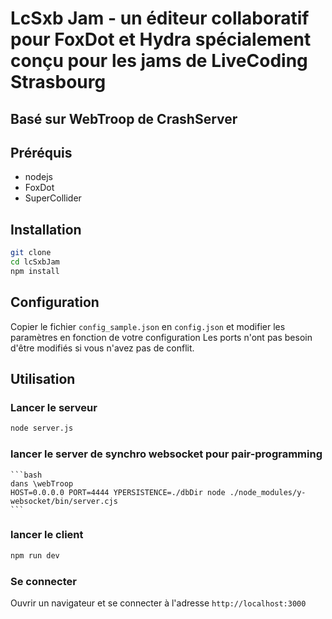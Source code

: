 # LcSxb Jam - un éditeur collaboratif pour FoxDot et Hydra spécialement conçu pour les jams de LiveCoding Strasbourg
## Basé sur WebTroop de CrashServer

## Préréquis
- nodejs
- FoxDot
- SuperCollider

## Installation

```bash
git clone
cd lcSxbJam
npm install
```

## Configuration
Copier le fichier `config_sample.json` en `config.json` et modifier les paramètres en fonction de votre configuration
Les ports n'ont pas besoin d'être modifiés si vous n'avez pas de conflit.


## Utilisation

### Lancer le serveur

```bash
node server.js
```

### lancer le server de synchro websocket pour pair-programming
    
    ```bash
    dans \webTroop
    HOST=0.0.0.0 PORT=4444 YPERSISTENCE=./dbDir node ./node_modules/y-websocket/bin/server.cjs
    ```

### lancer le client

```bash
npm run dev
```
### Se connecter

Ouvrir un navigateur et se connecter à l'adresse `http://localhost:3000`
